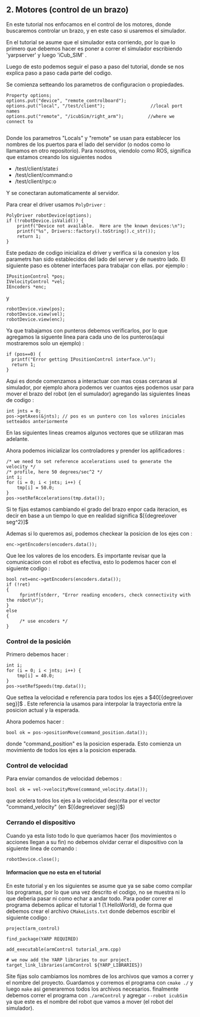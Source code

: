 ## 2. Motores (control de un brazo)
En este tutorial nos enfocamos en el control de los motores, donde buscaremos controlar un brazo, y en este caso si usaremos el simulador. 

En el tutorial se asume que el simulador esta corriendo, por lo que lo primero que debemos hacer es poner a correr el simulador escribiendo 'yarpserver' y luego 'iCub_SIM' .

Luego de esto podemos seguir el paso a paso del tutorial, donde se nos explica paso a paso cada parte del codigo. 

Se comienza setteando los parametros de configuracion o propiedades. 
```
Property options;
options.put("device", "remote_controlboard");
options.put("local", "/test/client");                 //local port names
options.put("remote", "/icubSim/right_arm");         //where we connect to


```

Donde los parametros "Locals" y "remote" se usan para establecer los nombres de los puertos para el lado del servidor (o nodos como lo llamamos en otro repositorio). Para nosotros, viendolo como ROS, significa que estamos creando los siguientes nodos
* /test/client/state:i
* /test/client/command:o
* /test/client/rpc:o

Y se conectaran automaticamente al servidor.

Para crear el driver usamos `PolyDriver` :
```
PolyDriver robotDevice(options);
if (!robotDevice.isValid()) {
    printf("Device not available.  Here are the known devices:\n");
    printf("%s", Drivers::factory().toString().c_str());
    return 1;
}

```

Este pedazo de codigo inicializa el driver y verifica si la conexion y los parametrs han sido establecidos del lado del server y de nuestro lado. El siguiente paso es obtener interfaces para trabajar con ellas. 
por ejemplo :

```
IPositionControl *pos;
IVelocityControl *vel;
IEncoders *enc;
```
y 

```
robotDevice.view(pos);
robotDevice.view(vel);
robotDevice.view(enc);
```
Ya que trabajamos con punteros debemos verificarlos, por lo que agregamos la siguente linea para cada uno de los punteros(aqui mostraremos solo un ejemplo) :

```
if (pos==0) {
  printf("Error getting IPositionControl interface.\n");
  return 1;
}
```
Aqui es donde comenzamos a interactuar con mas cosas cercanas al simulador, por ejemplo ahora podemos ver cuantos ejes podemos usar para mover el brazo del robot (en el sumulador) agregando las siguientes lineas de codigo :


```
int jnts = 0;
pos->getAxes(&jnts); // pos es un puntero con los valores iniciales setteados anteriormente
```
En las siguientes lineas creamos algunos vectores que se utilizaran mas adelante.

Ahora podemos inicializar los controladores y prender los aplificadores :
```
/* we need to set reference accelerations used to generate the velocity */
/* profile, here 50 degrees/sec^2 */
int i;
for (i = 0; i < jnts; i++) {
    tmp[i] = 50.0;
}
pos->setRefAccelerations(tmp.data());
```
Si te fijas estamos cambiando el grado del brazo enpor cada iteracion, es decir en base a un tiempo lo que en realidad significa $[{degree\over seg^2}]$ 

Ademas si lo queremos asi, podemos checkear la posicion de los ejes con :
```
enc->getEncoders(encoders.data());
```
Que lee los valores de los encoders.
Es importante revisar que la comunicacion con el robot es efectiva, esto lo podemos hacer con el siguiente codigo :
```
bool ret=enc->getEncoders(encoders.data());
if (!ret)
{
     fprintf(stderr, "Error reading encoders, check connectivity with the robot\n");
}
else
{
     /* use encoders */
}

```


### Control de la posición 
Primero debemos hacer :

```
int i;
for (i = 0; i < jnts; i++) {
    tmp[i] = 40.0;
}
pos->setRefSpeeds(tmp.data());

```
Que settea la velocidad e referencia para todos los ejes a $40[{degree\over seg}]$ . Este referencia la usamos para interpolar la trayectoria entre la posicion actual y la esperada. 

Ahora podemos hacer :
```
bool ok = pos->positionMove(command_position.data());
```
donde "command_position" es la posicion esperada. Esto comienza un movimiento de todos los ejes a la posicion esperada. 

### Control de velocidad
Para enviar comandos de velocidad debemos :
```
bool ok = vel->velocityMove(command_velocity.data());
```
que acelera todos los ejes a la velocidad descrita por el vector "command_velocity" (en $[{degree\over seg}]$)

### Cerrando el dispositivo
Cuando ya esta listo todo lo que queriamos hacer (los movimientos o acciones llegan a su fin) no debemos olvidar cerrar el dispositivo con la siguiente linea de comando :
```
robotDevice.close();
```

#### Informacion que no esta en el tutorial
En este tutorial y en los siguientes se asume que ya se sabe como compilar los programas, por lo que una vez descrito el codigo, no se muestra ni lo que deberia pasar ni como echar a andar todo. 
Para poder correr el programa debemos aplicar el tutorial 1 (1.HelloWorld), de forma que debemos crear el archivo `CMakeLists.txt` donde debemos escribir el siguiente codigo :

```
project(arm_control)

find_package(YARP REQUIRED)

add_executable(armControl tutorial_arm.cpp)

# we now add the YARP libraries to our project.
target_link_libraries(armControl ${YARP_LIBRARIES})
```
Site fijas solo cambiamos los nombres de los archivos que vamos a correr y el nombre del proyecto. 
Guardamos y corremos el programa con `cmake ./` y luego `make` asi generaremos todos los archivos necesarios. 
finalmente debemos correr el programa con `./armControl` y agregar `--robot icubSim` ya que este es el nombre del robot que vamos a mover (el robot del simulador).










